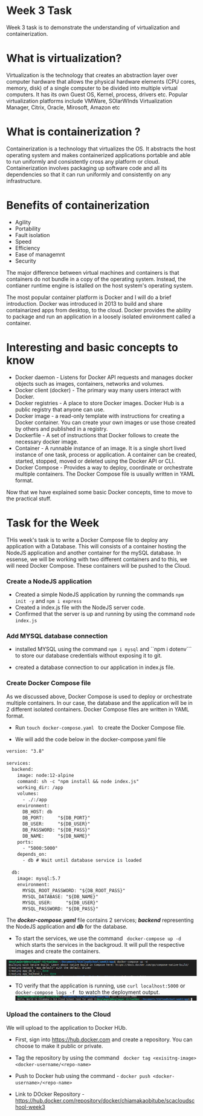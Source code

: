# Week 3 Task

Week 3 task is to demonstrate the understanding of virtualization and containerization.

# What is virtualization?

Virtualization is the technology that creates an abstraction layer over computer hardware that allows the physical hardware elements (CPU cores, memory, disk) of a single computer to be divided into  multiple virtual computers. It has its own Guest OS, Kernel, process, drivers etc. Popular virtualization platforms include VMWare, SOlarWInds Virtualization Manager, Citrix, Oracle, Mirosoft, Amazon etc


# What is containerization ?
Containerization is a technology that virtualizes the OS. It abstracts the host operating system and makes containerized applications portable and able to run uniformly and consistently cross any platform or cloud. Containerization involves packaging up software code and all its dependencies so that it can run uniformly and consistently on any infrastructure.

# Benefits of containerization
* Agility
* Portability
* Fault isolation
* Speed
* Efficiency
* Ease of managemnt
* Security

The major difference between virtual machines and containers is that containers do not bundle in a copy of the operating system. Instead, the contianer runtime engine is istalled on the host system's operating system.

The most popular container platform is Docker and I will do a brief introduction.
Docker was introduced in 2013 to build and share containarized apps from desktop, to the cloud. Docker provides the ability to package and run an application in a loosely isolated environment called a container.

# Interesting and basic concepts to know
* Docker daemon - Listens for Docker API requests and manages docker objects such as images, containers, networks and volumes.
* Docker client (docker) - The primary way many users interact with Docker. 
* Docker registries - A place to store Docker images. Docker Hub is a public registry that anyone can use.
* Docker image - a read-only template with instructions for creating a Docker container. You can create your own images or use those created by others and published in a registry.
* Dockerfile - A set of instructions that Docker follows to create the necessary docker image. 
* Container - A runnable instance of an image. It is a single short lived instance of one task, process or application. A container can be created, started, stopped, moved or deleted using the Docker API or CLI.
* Docker Compose - Provides a way to deploy, coordinate or orchestrate multiple containers. The Docker Compose file is usually written in YAML format.

Now that we have explained some basic Docker concepts, time to move to the practical stuff.

# Task for the Week

THis week's task is to write a Docker Compose file to deploy any application with a Database. This will consists of a container hosting the NodeJS application and another container for the mySQL database. In essense, we will be working with two different containers and to this, we will need Docker Compose. These containers will be pushed to the Cloud.

### Create a NodeJS application

* Created a simple NodeJS application by running the commands ```npm init -y``` and ```npm i express```
* Created a index.js file with the NodeJS server code.
* Confirmed that the server is up and running by using the command ``` node index.js ```

### Add MYSQL database connection
* installed MYSQL using the command ```npm i mysql``` and ``npm i dotenv``` to store our database credentials without exposing it to git.

* created a database connection to our application in index.js file.

### Create Docker Compose file

As we discussed above, Docker Compose is used to deploy or orchestrate multiple containers. In our case, the database and the application will be in 2 different isolated containers. Docker Compose files are written in YAML format.
* Run ```touch docker-compose.yaml ``` to create the Docker Compose file.

* We will add the code below in the docker-compose.yaml file
```
version: "3.8"

services:
  backend:
    image: node:12-alpine
    command: sh -c "npm install && node index.js"
    working_dir: /app
    volumes:
      - ./:/app
    environment:
      DB_HOST: db
      DB_PORT:     "${DB_PORT}"
      DB_USER:     "${DB_USER}"
      DB_PASSWORD: "${DB_PASS}"
      DB_NAME:     "${DB_NAME}"
    ports:
      - "5000:5000"
    depends_on:
      - db # Wait until database service is loaded

  db:
    image: mysql:5.7
    environment:
      MYSQL_ROOT_PASSWORD: "${DB_ROOT_PASS}"
      MYSQL_DATABASE: "${DB_NAME}"
      MYSQL_USER:     "${DB_USER}"
      MYSQL_PASSWORD: "${DB_PASS}"
```

The ***docker-compose.yaml*** file contains 2 services; ***backend*** representing the NodeJS application and ***db*** for the database. 

* To start the services, we use the command ``` docker-compose up -d``` which starts the services in the backgroud. It will pull the respective images and create the containers. 

![docker-compose up](/week3/images/docker-composeup.PNG)
* TO verify that the application is running, use ```curl localhost:5000``` or ```docker-compose logs -f ``` to watch the deployment output.
![application running](/week3/images/applicationupandrunning.PNG)
### Upload the containers to the Cloud

We will upload to the application to Docker HUb.

* First, sign into https://hub.docker.com and create a repository. You can choose to make it public or private.

* Tag the repository by using the command ``` docker tag <exisitng-image> <docker-username/<repo-name>```

* Push to Docker hub using the command - ```docker push <docker-username>/<repo-name>```

* Link to DOcker Repository - https://hub.docker.com/repository/docker/chiamakaobitube/scacloudschool-week3